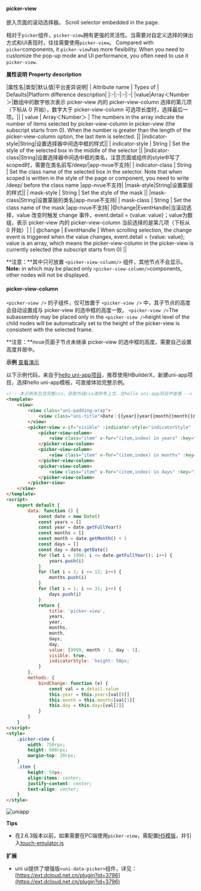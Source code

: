 #### picker-view

嵌入页面的滚动选择器。
Scroll selector embedded in the page.

相对于`picker`组件，`picker-view`拥有更强的灵活性。当需要对自定义选择的弹出方式和UI表现时，往往需要使用`picker-view`。
Compared with `picker`components, it `picker-view`has more flexibility. When you need to customize the pop-up mode and UI performance, you often need to use it `picker-view`.

**属性说明**
**Property description**

|属性名|类型|默认值|平台差异说明|
| Attribute name  | Types of        | Defaults|Platform difference description|
|:-|:-|:-|:-|
|value|Array＜Number＞|数组中的数字依次表示 picker-view 内的 picker-view-column 选择的第几项（下标从 0 开始），数字大于 picker-view-column 可选项长度时，选择最后一项。||
| value           | Array＜Number＞ | The numbers in the array indicate the number of items selected by picker-view-column in picker-view (the subscript starts from 0). When the number is greater than the length of the picker-view-column option, the last item is selected. ||
|indicator-style|String|设置选择器中间选中框的样式||
| indicator-style | String          | Set the style of the selected box in the middle of the selector ||
|indicator-class|String|设置选择器中间选中框的类名，注意页面或组件的style中写了scoped时，需要在类名前写/deep/|app-nvue不支持|
| indicator-class | String          | Set the class name of the selected box in the selector. Note that when scoped is written in the style of the page or component, you need to write /deep/ before the class name |app-nvue不支持|
|mask-style|String|设置蒙层的样式||
| mask-style      | String          | Set the style of the mask                                    ||
|mask-class|String|设置蒙层的类名|app-nvue不支持|
| mask-class      | String          | Set the class name of the mask                               |app-nvue不支持|
|@change|EventHandle|当滚动选择，value 改变时触发 change 事件，event.detail = {value: value}；value为数组，表示 picker-view 内的 picker-view-column 当前选择的是第几项（下标从 0 开始）|&nbsp;|
| @change         | EventHandle     | When scrolling selection, the change event is triggered when the value changes, event.detail = {value: value}; value is an array, which means the picker-view-column in the picker-view is currently selected (the subscript starts from 0) ||


**注意：**其中只可放置 `<picker-view-column/>` 组件，其他节点不会显示。
**Note:** in which may be placed only `<picker-view-column/>`components, other nodes will not be displayed.

#### picker-view-column

`<picker-view />` 的子组件，仅可放置于 `<picker-view />` 中，其子节点的高度会自动设置成与 picker-view 的选中框的高度一致。
`<picker-view />`The subassembly may be placed only in the `<picker-view />`height level of the child nodes will be automatically set to the height of the picker-view is consistent with the selected frame.

**注意：**nvue页面子节点未继承 picker-view 的选中框的高度，需要自己设置高度并居中。

**示例** [查看演示](https://hellouniapp.dcloud.net.cn/pages/component/picker-view/picker-view)

以下示例代码，来自于[hello uni-app项目](https://github.com/dcloudio/hello-uniapp)，推荐使用HBuilderX，新建uni-app项目，选择hello uni-app模板，可直接体验完整示例。


```html
<!-- 本示例未包含完整css，获取外链css请参考上文，在hello uni-app项目中查看 -->
<template>
    <view>
        <view class="uni-padding-wrap">
            <view class="uni-title">Date：{{year}}year{{month}}month{{day}}day</view>
        </view>
        <picker-view v-if="visible" :indicator-style="indicatorStyle" :value="value" @change="bindChange" class="picker-view">
            <picker-view-column>
                <view class="item" v-for="(item,index) in years" :key="index">{{item}}year</view>
            </picker-view-column>
            <picker-view-column>
                <view class="item" v-for="(item,index) in months" :key="index">{{item}}month</view>
            </picker-view-column>
            <picker-view-column>
                <view class="item" v-for="(item,index) in days" :key="index">{{item}}day</view>
            </picker-view-column>
        </picker-view>
    </view>
</template>
<script>
    export default {
        data: function () {
            const date = new Date()
            const years = []
            const year = date.getFullYear()
            const months = []
            const month = date.getMonth() + 1
            const days = []
            const day = date.getDate()
            for (let i = 1990; i <= date.getFullYear(); i++) {
                years.push(i)
            }
            for (let i = 1; i <= 12; i++) {
                months.push(i)
            }
            for (let i = 1; i <= 31; i++) {
                days.push(i)
            }
            return {
                title: 'picker-view',
                years,
                year,
                months,
                month,
                days,
                day,
                value: [9999, month - 1, day - 1],
                visible: true,
                indicatorStyle: `height: 50px;`
            }
        },
        methods: {
            bindChange: function (e) {
                const val = e.detail.value
                this.year = this.years[val[0]]
                this.month = this.months[val[1]]
                this.day = this.days[val[2]]
            }
        }
    }
</script>
<style>
	.picker-view {
		width: 750rpx;
		height: 600rpx;
		margin-top: 20rpx;
	}
	.item {
		height: 50px;
		align-items: center;
		justify-content: center;
		text-align: center;
	}
</style>

```

![uniapp](https://bjetxgzv.cdn.bspapp.com/VKCEYUGU-uni-app-doc/433a97b0-4f30-11eb-b680-7980c8a877b8.png)

**Tips**
- 在2.6.3版本以前，如果需要在PC端使用`picker-view`，需配置[H5模版](https://uniapp.dcloud.io/collocation/manifest?id=h5-template)，并引入[touch-emulator.js](https://github.com/dcloudio/touchemulator)

**扩展**
- uni ui提供了增强版`<uni-data-picker>`组件，详见：[https://ext.dcloud.net.cn/plugin?id=3796](https://ext.dcloud.net.cn/plugin?id=3796)
